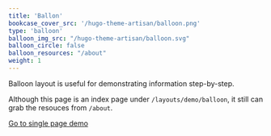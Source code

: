 ```yaml
---
title: 'Ballon'
bookcase_cover_src: '/hugo-theme-artisan/balloon.png'
type: 'balloon'
balloon_img_src: "/hugo-theme-artisan/balloon.svg"
balloon_circle: false
balloon_resources: "/about"
weight: 1
---
```


Balloon layout is useful for demonstrating information step-by-step.

Although this page is an index page under `/layouts/demo/balloon`, it still can grab the resouces from `/about`.

[Go to single page demo](/hugo-theme-artisan/layouts/demo/balloon/single)
